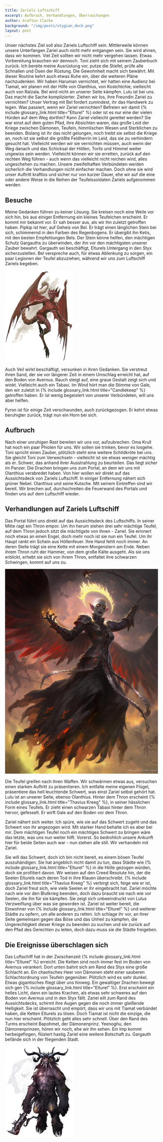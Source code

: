 ```yaml
---
title: Zariels Luftschiff
excerpt: Aufbruch, Verhandlungen, Überraschungen
author: Grafton Clarke
background: "/img/posts/stygian_dock.png"
layout: post
---
```


Unser nächstes Ziel soll also Zariels Luftschiff sein. Mittlerweile können
unsere Unterfangen Zariel auch nicht mehr entgangen sein. Sie wird ahnen, dass
wir kommen. Viel Zeit sollten wir nicht mehr vergehen lassen. Etwas Vorbereitung
brauchen wir dennoch. Toni zieht sich mit seinem Zauberbuch zurück. Ich bereite
meine Ausrüstung vor, putze die Stiefel, prüfe alle Schnallen und Ösen der
Rüstung. Die Gewohnheit macht sich bewährt. Mit dieser Routine kehrt auch etwas
Ruhe ein, über die weiteren Pläne nachzudenken. Wir haben Haruman vernichtet,
wir hatten eine Audienz bei Tiamat, wir planen mit der Hilfe von Olanthius, von
Kostchtchie, vielleicht auch von Ralzala. Bel wird nicht an unserer Seite kämpfen.
Lulu ist bei uns. Das macht die Sache komplizierter. Ziehen wir los, ihre
Freundin Zariel zu vernichten? Unser Vertrag mit Bel fordert zumindest, ihr das
Handwerk zu legen. Was passiert, wenn wir Zariel vernichten? Befreien wir damit
{% include glossary_link.html title="Elturel" %} oder ist es nur eine der vielen Hürden auf dem Weg dorthin? Kann Zariel
vielleicht gerettet werden? Sie war einst auf dem guten Pfad, ihre Absichten
waren, das große Leid der Kriege zwischen Dämonen, Teufeln, himmlischen Wesen
und Sterblichen zu beenden. Bislang ist ihr das nicht gelungen, noch treibt sie
selbst die Kriege an, noch ist sie selbst die größte Feldherrin im Leid, das sie
zu verhindern gesucht hat. Vielleicht werden wir sie vernichten müssen, auch
wenn der Weg danach und das Schicksal der Höllen, Torils und Himmel weiter
ungewiss sein werden. Vielleicht können wir sie erretten, zurück auf den rechten
Weg führen - auch wenn das vielleicht nicht reichen wird, alles ungeschehen zu
machen. Unsere zweifelhaften Verbündeten werden sicherlich die Verhandlungen
nicht einfacher machen. Doch ohne sie wird unser Auftritt kraftlos und sicher
nur von kurzer Dauer, ehe wir auf die eine oder andere Weise in die Reihen der
Teufelssoldaten Zariels aufgenommen werden.

## Besuche

Meine Gedanken führen zu keiner Lösung. Sie kreisen noch eine Weile vor sich
hin, bis aus einiger Entfernung ein kleines Teufelchen erscheint. Er kommt mir
bekannt vor. Er sah besser aus, als wir ihn zuletzt getroffen haben. Pipkip ist
hier, auf Geheis von Bel. Er trägt einen länglichen Stein bei sich, schimmernd
in den Farben des Regenbogens. Er übergibt ihn Ketis, mit den besten
Empfehlungen Bels. Der Stein könne helfen, den mächtigen Schutz Gargauths zu
überwinden, der ihn vor den mächtigsten unserer Zauber bewahrt. Gargauth sei
beschäftigt, Elturels Untergang in den Styx sicherzustellen. Bel verspreche
auch, für etwas Ablenkung zu sorgen, ein paar Legionen der Teufel abzuziehen,
während wir uns zum Luftschiff Zariels begeben.

![Pipkip](/img/posts/imp.png)

Auch Veil wirkt beschäftigt, versunken in ihren Gedanken. Sie verstreut ihren
Sand, der sie vor längerer Zeit in einem Umschlag erreicht hat, auf den Boden
von Avernus. Rauch steigt auf, eine graue Gestalt zeigt sich und winkt.
Vielleicht auch ein Tabaxi. Im Wind hört man die Stimme von Gale, den wir
zuletzt in {% include glossary_link.html title="Candlekeep" %} getroffen haben. Er ist wenig begeistert von unserer
Verbündeten, will uns aber helfen.

Fyron ist für einige Zeit verschwunden, auch zurückgezogen. Er kehrt etwas
beruhigter zurück, trägt nun ein Horn bei sich.

## Aufbruch

Nach einer unruhigen Rast bereiten wir uns vor, aufzubrechen. Oma Krull hat noch
ein paar Phiolen für uns. Wir sollen sie trinken, bevor es losgehe. Toni spricht
einen Zauber, plötzlich steht eine weitere Schildkröte bei uns. Sie gleicht Toni
zum Verwechseln - vielleicht ist sie etwas weniger mächtig als er. Schwer, das
anhand ihrer Ausstrahlung zu beurteilen. Das liegt sicher im Panzer. Die Drachen
bringen uns zum Portal, an dem wir uns mit Olanthius verabredet haben. Von hier
wollen wir direkt auf das Aussichtsdeck von Zariels Luftschiff. In einiger
Entfernung nähert sich grüner Nebel. Olanthius und seine Kutsche. Mit seinem
Eintreffen sind wir bereit. Wir brechen auf, durchschreiten die Feuerwand des
Portals und finden uns auf dem Luftschiff wieder.

## Verhandlungen auf Zariels Luftschiff

Das Portal führt uns direkt auf das Aussichtsdeck des Luftschiffs. In seiner
Mitte ragt ein Thron empor. Um ihn herum stehen drei sehr mächtige Teufel, auf
dem Thron jedoch sitzt die mächtigste von ihnen - Zariel. Sie erinnert noch
etwas an einen Engel, doch mehr noch ist sie nun ein Teufel. Um ihr Haupt rankt
ein Schein aus Höllenfeuer. Ihre Hand fehlt noch immer. An deren Stelle trägt
sie eine Kette mit einem Morgenstern am Ende. Neben ihrem Thron ruht der Hammer,
von dem große Kälte ausgeht. Als sie uns erblickt, erhebt sie sich von ihrem
Thron, entfaltet ihre schwarzen Schwingen, kommt auf uns zu.

![Zariel](/img/posts/zariel_archdevil.jpg)

Die Teufel greifen nach ihren Waffen. Wir schwärmen etwas aus, versuchen einen
starken Auftritt zu präsentieren. Ich entfalte meine eigenen Flügel,
präsentiere das hell leuchtende Schwert, was einst Zariel selbst gehört hat.
Lulu ist an unserer Seite, ebenso Olanthius. Hinter dem Thron erscheint
{% include glossary_link.html title="Thavius Kreeg" %}, in seiner hässlichen Form
eines Teufels. Er zieht einen schwarzen Tabaxi hinter dem Thron hervor,
gefesselt. Er wirft Gale auf den Boden vor dem Thron.

Zariel nähert sich weiter. Ich spüre, wie sie auf das Schwert zugeht und das
Schwert von ihr angezogen wird. Mit starker Hand behalte ich es aber bei mir.
Dem mächtigen Teufel noch ein mächtiges Schwert zu bringen wäre das letzte, was
uns nun weiter hilft. Vorerst. So bedrohlich unsere Ankunft hier für beide
Seiten auch war - nun stehen alle still. Wir verhandeln mit Zariel.

Sie will das Schwert, doch ich bin nicht bereit, es einem bösen Teufel
auszuhändigen. Sie hat angeblich nicht damit zu tun, dass Städte wie {% include glossary_link.html title="Elturel" %} in
die Hölle gezogen würden, doch sie profitiert davon. Wir weisen auf den Creed
Resolute hin, der die Seelen Elturels nach deren Tod in ihre Klauen
überschreibt. {% include glossary_link.html title="Thavius Kreeg" %} verbirgt sich, feige wie er ist, doch Zariel freut
sich, wie viele Seelen er ihr eingebracht hat. Zariel möchte nach wie vor den
Blutkrieg beenden, doch dazu braucht sie nach wie vor Seelen, die ihn für sie
kämpfen. Sie zeigt sich unbeeindruckt von Lulus Verzweiflung über was sie
geworden ist. Zariel ist weiter bereit, die Einwohner von {% include glossary_link.html title="Elturel" %} und weiterer
Städte zu opfern, um alle anderen zu retten. Ich schlage ihr vor, an ihrer Seite
gemeinsam gegen das Böse und das Unheil zu kämpfen, die Ungerechtigkeit dieser
Kriege zu beenden zu suchen und sie zurück auf den Pfad des Gerechten zu leiten,
doch dazu muss sie die Städte freigeben.

## Die Ereignisse überschlagen sich

Das Luftschiff hat in der Zwischenzeit {% include glossary_link.html title="Elturel" %} erreicht. Die Ketten sind noch
immer fest im Boden von Avernus verankert. Dort unten bahnt sich am Rand des
Styx eine große Schlacht an. Ein chaotisches Heer von Dämonen steht einer
sauberen Schlachtordnung von Teufeln gegenüber. Plötzlich wird es sehr dunkel.
Etwas gigantisches fliegt über uns hinweg. Ein gewaltiger Drachen bewegt sich
gen {% include glossary_link.html title="Elturel" %}. Erst erscheint ein helles Licht, dann ein lautes Krachen, als etwas
sehr schweres auf den Boden von Avernus und in den Styx fällt. Zariel eilt zum
Rand des Aussichtsdecks, schirmt ihre Augen gegen die noch immer gleißende
Helligkeit. Sie ist überrascht und empört, dass wir uns mit Tiamat verbündet
haben, die Ketten Elturels zu lösen. Doch Tiamat ist nicht die einzige, die nun
hier erscheint. Plötzlich geht alles sehr schnell. Über den Rand des Turms
erscheint Bapohmet, der Dämonenprinz. Yeenoghu, den Dämonenprinzen, hören wir
noch, ehe wir ihn sehen. Ein Imp kommt herbeigeflogen, flüstert hastig Zariel
eine weitere Botschaft zu. Gargauth befände sich in der fliegenden Stadt.

![Baphomet](/img/posts/baphomet.png)
